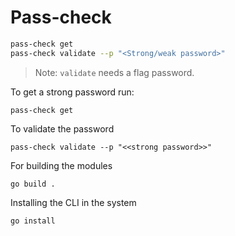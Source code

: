 # Pass-check

```sh
pass-check get
pass-check validate --p "<Strong/weak password>"
```

> Note: `validate` needs a flag password.

To get a strong password run:

```shell
pass-check get
```

To validate the password

````shell
pass-check validate --p "<<strong password>>"
````

For building the modules

```shell
go build .
```

Installing the CLI in the system

```shell
go install
```